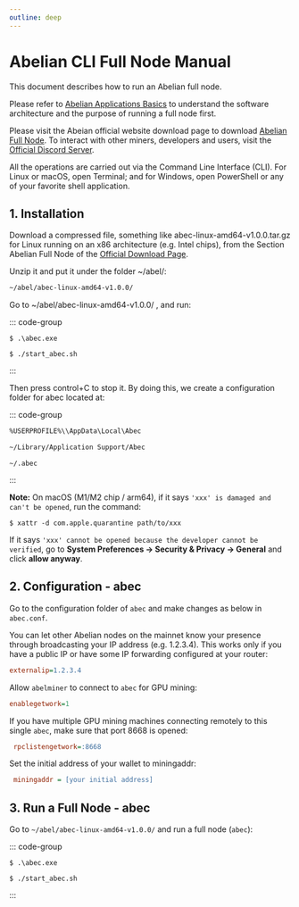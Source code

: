 ```yaml
---
outline: deep
---
```


# Abelian CLI Full Node Manual

This document describes how to run an Abelian full node.

Please refer to [Abelian Applications Basics](/guide/) to understand the software architecture and the purpose of running a full node first.

Please visit the Abeian official website download page to download [Abelian Full Node](https://pqabelian.io/download#desktop). To interact with other miners, developers and users, visit the [Official Discord Server](https://discord.com/invite/5rrDxP29hx).

All the operations are carried out via the Command Line Interface (CLI). For Linux or macOS, open Terminal; and for Windows, open PowerShell or any of your favorite shell application.

## 1. Installation

Download a compressed file, something like abec-linux-amd64-v1.0.0.tar.gz for Linux running on an x86 architecture (e.g. Intel chips), from the Section Abelian Full Node of the [Official Download Page](https://pqabelian.io/download#desktop).

Unzip it and put it under the folder ~/abel/:

```txt
~/abel/abec-linux-amd64-v1.0.0/
```
Go to ~/abel/abec-linux-amd64-v1.0.0/ , and run:

::: code-group
```shell [Windows]
$ .\abec.exe
```
```shell [macOS and Linux]
$ ./start_abec.sh
```
:::

Then press control+C to stop it. By doing this, we create a configuration folder for abec located at:

::: code-group
```txt [Windows]
%USERPROFILE%\\AppData\Local\Abec
```
```txt [macOS]
~/Library/Application Support/Abec
```
```text [Linux]
~/.abec
```
:::

**Note:** On macOS (M1/M2 chip / arm64), if it says `'xxx' is damaged and can't be opened`, run the command:

```shell
$ xattr -d com.apple.quarantine path/to/xxx
```

If it says `'xxx' cannot be opened because the developer cannot be verified`, go to **System Preferences ->
Security & Privacy -> General** and click **allow anyway**.

## 2. Configuration - abec

Go to the configuration folder of `abec` and make changes as below in `abec.conf`.

You can let other Abelian nodes on the mainnet know your presence through broadcasting your IP address (e.g. 1.2.3.4). This works only if you have a public IP or have some IP forwarding configured at your router:

```ini
externalip=1.2.3.4
```

Allow `abelminer` to connect to `abec` for GPU mining:

```ini
enablegetwork=1
```

If you have multiple GPU mining machines connecting remotely to this single `abec`, make sure that port 8668 is opened:

```ini
 rpclistengetwork=:8668
```

Set the initial address of your wallet to miningaddr:

```ini
 miningaddr = [your initial address]
```

## 3. Run a Full Node - abec

Go to `~/abel/abec-linux-amd64-v1.0.0/` and run a full node (`abec`):

::: code-group
```shell [Windows]
$ .\abec.exe
```
```shell [macOS and Linux]
$ ./start_abec.sh
```
:::